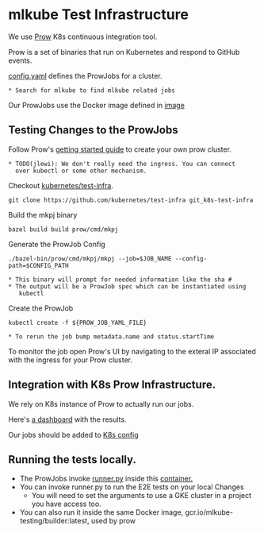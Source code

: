 # mlkube Test Infrastructure

We use [Prow](https://github.com/kubernetes/test-infra/tree/master/prow)
K8s continuous integration tool.

Prow is a set of binaries that run on Kubernetes and respond to
GitHub events.

[config.yaml](https://github.com/kubernetes/test-infra/blob/master/prow/config.yaml)
defines the ProwJobs for a cluster.

    * Search for mlkube to find mlkube related jobs

Our ProwJobs use the Docker image defined in [image](image)

## Testing Changes to the ProwJobs

Follow Prow's
[getting started guide](https://github.com/kubernetes/test-infra/blob/master/prow/getting_started.md)
to create your own prow cluster.

    * TODO(jlewi): We don't really need the ingress. You can connect
      over kubectl or some other mechanism.

Checkout [kubernetes/test-infra](https://github.com/kubernetes/test-infra).

```
git clone https://github.com/kubernetes/test-infra git_k8s-test-infra
```

Build the mkpj binary

```
bazel build build prow/cmd/mkpj
```

Generate the ProwJob Config

```
./bazel-bin/prow/cmd/mkpj/mkpj --job=$JOB_NAME --config-path=$CONFIG_PATH
```
    * This binary will prompt for needed information like the sha #
    * The output will be a ProwJob spec which can be instantiated using
       kubectl

Create the ProwJob

```
kubectl create -f ${PROW_JOB_YAML_FILE}
```

    * To rerun the job bump metadata.name and status.startTime

To monitor the job open Prow's UI by navigating to the exteral IP
associated with the ingress for your Prow cluster.

## Integration with K8s Prow Infrastructure.

We rely on K8s instance of Prow to actually run our jobs.

Here's [a dashboard](https://k8s-testgrid.appspot.com/sig-big-data) with
the results.

Our jobs should be added to
[K8s config](https://github.com/kubernetes/test-infra/blob/master/prow/config.yaml)

## Running the tests locally.

* The ProwJobs invoke [runner.py](image/runner.py) inside this [container.](image/Dockerfile)
* You can invoke runner.py to run the E2E tests on your local Changes
    * You will need to set the arguments to use a GKE cluster in a project
      you have access too.
* You can also run it inside the same Docker image,
  gcr.io/mlkube-testing/builder:latest, used by prow